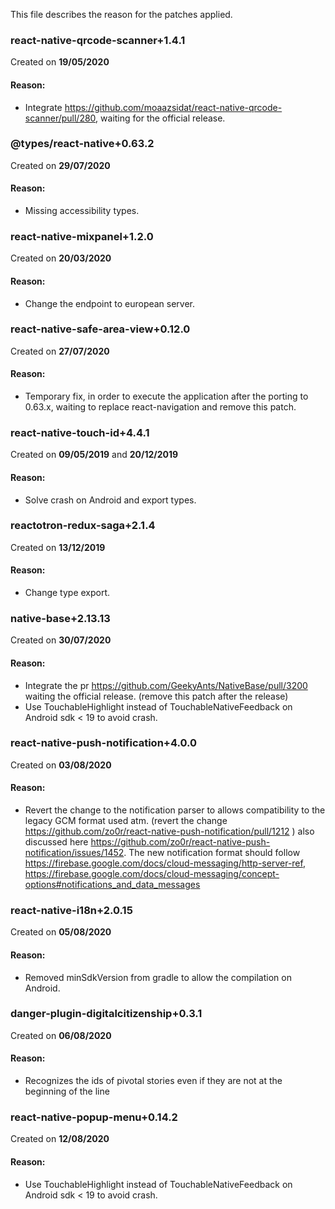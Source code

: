 This file describes the reason for the patches applied.

### react-native-qrcode-scanner+1.4.1
Created on **19/05/2020**

#### Reason:
- Integrate https://github.com/moaazsidat/react-native-qrcode-scanner/pull/280, waiting for the official release.


### @types/react-native+0.63.2
Created on **29/07/2020**

#### Reason:
- Missing accessibility types.


### react-native-mixpanel+1.2.0
Created on **20/03/2020**

#### Reason:
- Change the endpoint to european server.


### react-native-safe-area-view+0.12.0
Created on **27/07/2020**

#### Reason:
- Temporary fix, in order to execute the application after the porting to 0.63.x, waiting to replace react-navigation and remove this patch.


### react-native-touch-id+4.4.1
Created on **09/05/2019** and **20/12/2019**

#### Reason:
- Solve crash on Android and export types.


### reactotron-redux-saga+2.1.4
Created on **13/12/2019**

#### Reason:
- Change type export.


### native-base+2.13.13
Created on **30/07/2020**

#### Reason:
- Integrate the pr https://github.com/GeekyAnts/NativeBase/pull/3200 waiting the official release. (remove this patch after the release)
- Use TouchableHighlight instead of TouchableNativeFeedback on Android sdk < 19 to avoid crash.

### react-native-push-notification+4.0.0
Created on **03/08/2020**

#### Reason:
- Revert the change to the notification parser to allows compatibility to the legacy GCM format used atm. (revert the change https://github.com/zo0r/react-native-push-notification/pull/1212 )
also discussed here https://github.com/zo0r/react-native-push-notification/issues/1452.
The new notification format should follow https://firebase.google.com/docs/cloud-messaging/http-server-ref, https://firebase.google.com/docs/cloud-messaging/concept-options#notifications_and_data_messages

### react-native-i18n+2.0.15
Created on **05/08/2020**

#### Reason:
- Removed minSdkVersion from gradle to allow the compilation on Android. 

### danger-plugin-digitalcitizenship+0.3.1
Created on **06/08/2020**

#### Reason:
- Recognizes the ids of pivotal stories even if they are not at the beginning of the line


### react-native-popup-menu+0.14.2
Created on **12/08/2020**

#### Reason:
- Use TouchableHighlight instead of TouchableNativeFeedback on Android sdk < 19 to avoid crash.
